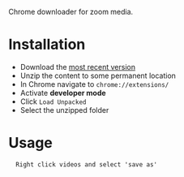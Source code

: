 
Chrome downloader for zoom media.

# Installation

* Download the [most recent version](https://github.com/OpenDownload/Zoom/releases/download/1.0.0/ODZoom_1.0.0.zip)
* Unzip the content to some permanent location 
* In Chrome navigate to `chrome://extensions/`
* Activate **developer mode**
* Click `Load Unpacked`
* Select the unzipped folder


# Usage
```
  Right click videos and select 'save as'
```
